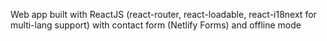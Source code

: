 Web app built with ReactJS (react-router, react-loadable, react-i18next for multi-lang support) with contact form (Netlify Forms) and offline mode